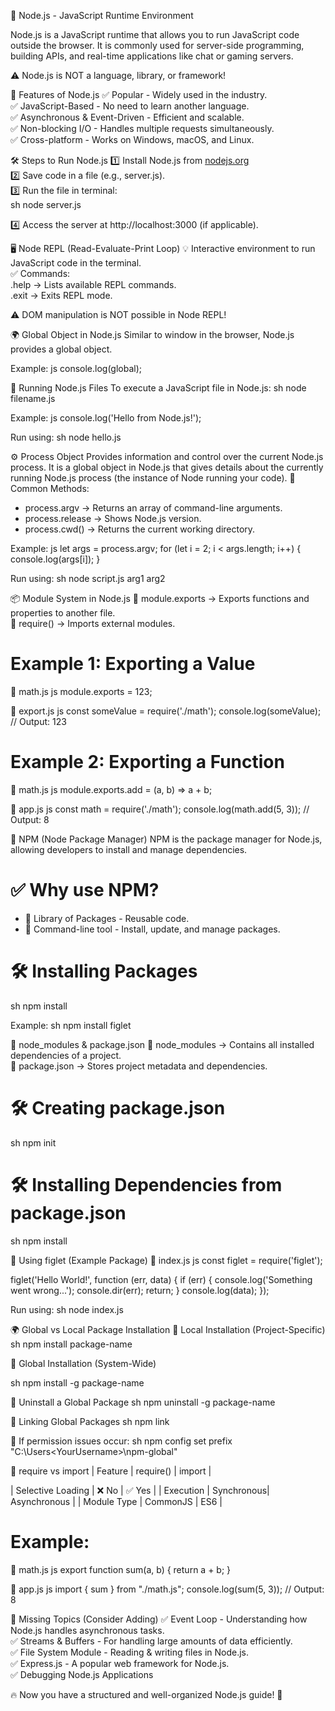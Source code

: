 🚀 Node.js - JavaScript Runtime Environment

Node.js is a JavaScript runtime that allows you to run JavaScript code outside the browser. It is commonly used for server-side programming, building APIs, and real-time applications like chat or gaming servers.

⚠️ Node.js is NOT a language, library, or framework!


 📌 Features of Node.js
✅ Popular - Widely used in the industry.  
✅ JavaScript-Based - No need to learn another language.  
✅ Asynchronous & Event-Driven - Efficient and scalable.  
✅ Non-blocking I/O - Handles multiple requests simultaneously.  
✅ Cross-platform - Works on Windows, macOS, and Linux.  



 🛠 Steps to Run Node.js
1️⃣ Install Node.js from [nodejs.org](https://nodejs.org/)  
2️⃣ Save code in a file (e.g., server.js).  
3️⃣ Run the file in terminal:  
   sh
   node server.js
   
4️⃣ Access the server at http://localhost:3000 (if applicable).  



 🖥 Node REPL (Read-Evaluate-Print Loop)
💡 Interactive environment to run JavaScript code in the terminal.  
✅ Commands:  
   .help → Lists available REPL commands.  
   .exit → Exits REPL mode.  

⚠️ DOM manipulation is NOT possible in Node REPL!



 🌍 Global Object in Node.js
Similar to window in the browser, Node.js provides a global object.  

Example:
js
console.log(global);




 🔄 Running Node.js Files
To execute a JavaScript file in Node.js:
sh
node filename.js

Example:
js
console.log('Hello from Node.js!');

Run using:
sh
node hello.js




 ⚙️ Process Object
Provides information and control over the current Node.js process.
It is a global object in Node.js that gives details about the currently running Node.js process (the instance of Node running your code).
📌 Common Methods:
- process.argv → Returns an array of command-line arguments.
- process.release → Shows Node.js version.
- process.cwd() → Returns the current working directory.

Example:
js
let args = process.argv;
for (let i = 2; i < args.length; i++) {
    console.log(args[i]);
}

Run using:
sh
node script.js arg1 arg2




 📦 Module System in Node.js
🔹 module.exports → Exports functions and properties to another file.  
🔹 require() → Imports external modules.

# Example 1: Exporting a Value
📄 math.js
js
module.exports = 123;

📄 export.js
js
const someValue = require('./math');
console.log(someValue); // Output: 123


# Example 2: Exporting a Function
📄 math.js
js
module.exports.add = (a, b) => a + b;

📄 app.js
js
const math = require('./math');
console.log(math.add(5, 3)); // Output: 8




 📁 NPM (Node Package Manager)
NPM is the package manager for Node.js, allowing developers to install and manage dependencies.

# ✅ Why use NPM?
- 📌 Library of Packages - Reusable code.
- 📌 Command-line tool - Install, update, and manage packages.

# 🛠 Installing Packages
sh
npm install <package-name>

Example:
sh
npm install figlet




 📂 node_modules & package.json
🔹 node_modules → Contains all installed dependencies of a project.  
🔹 package.json → Stores project metadata and dependencies.  

# 🛠 Creating package.json
sh
npm init


# 🛠 Installing Dependencies from package.json
sh
npm install




 🎨 Using figlet (Example Package)
📄 index.js
js
const figlet = require('figlet');

figlet('Hello World!', function (err, data) {
    if (err) {
        console.log('Something went wrong...');
        console.dir(err);
        return;
    }
    console.log(data);
});

Run using:
sh
node index.js




 🌍 Global vs Local Package Installation
📌 Local Installation (Project-Specific)
sh
npm install package-name

📌 Global Installation (System-Wide)

sh
npm install -g package-name

📌 Uninstall a Global Package
sh
npm uninstall -g package-name




 🔄 Linking Global Packages
sh
npm link <package-name>

📌 If permission issues occur:
sh
npm config set prefix "C:\Users\<YourUsername>\npm-global"




 📜 require vs import
| Feature                 | require() | import |

| Selective Loading       | ❌ No     | ✅ Yes |
| Execution               | Synchronous| Asynchronous |
| Module Type             | CommonJS  | ES6 |

# Example:
📄 math.js
js
export function sum(a, b) {
    return a + b;
}

📄 app.js
js
import { sum } from "./math.js";
console.log(sum(5, 3)); // Output: 8




 📌 Missing Topics (Consider Adding)
✅ Event Loop - Understanding how Node.js handles asynchronous tasks.  
✅ Streams & Buffers - For handling large amounts of data efficiently.  
✅ File System Module - Reading & writing files in Node.js.  
✅ Express.js - A popular web framework for Node.js.  
✅ Debugging Node.js Applications  



🔥 Now you have a structured and well-organized Node.js guide! 🚀

